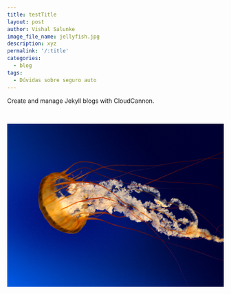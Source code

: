 ```yaml
---
title: testTitle
layout: post
author: Vishal Salunke
image_file_name: jellyfish.jpg
description: xyz
permalink: '/:title'
categories:
  - blog
tags:
  - Dúvidas sobre seguro auto
---
```


Create and manage Jekyll blogs with CloudCannon.

&nbsp;

![](/uploads/jellyfish.jpg)